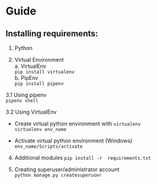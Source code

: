 # Guide
## Installing requirements:
1. Python

2. Virtual Environment<br/>
a. VirtualEnv<br/>
 ```pip install virtualenv```<br/>
b. PipEnv<br/>
  ```pip install pipenv```

3.1 Using pipenv<br/>
    ```pipenv shell```
    
3.2 Using VirtualEnv
- Create virtual python environment with ```virtualenv```<br>
    ```virtualenv env_name```<br/>
    
- Activate virtual python environment (Windows)<br/>
```env_name/Scripts/activate```
 
4. Additional modules
```pip install -r  requirements.txt```

5. Creating superuser/administrator account<br/>
```python manage.py createsuperuser```